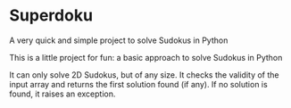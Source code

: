 # Superdoku
A very quick and simple project to solve Sudokus in Python

This is a little project for fun: a basic approach to solve Sudokus in Python

It can only solve 2D Sudokus, but of any size. It checks the validity of the input array and returns
the first solution found (if any). If no solution is found, it raises an exception.
